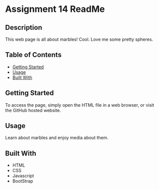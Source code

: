 # Assignment 14 ReadMe

## Description
This web page is all about marbles! Cool. Love me some pretty spheres.

## Table of Contents
- [Getting Started](#getting-started)
- [Usage](#usage)
- [Built With](#built-with)

## Getting Started
To access the page, simply open the HTML file in a web browser, or visit the GitHub hosted website.

## Usage
Learn about marbles and enjoy media about them.

## Built With
- HTML
- CSS
- Javascript
- BootStrap
